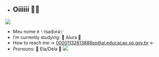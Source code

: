 -  ## Oiiiiii 🫦🫦
  ![](https://tenor.com/pt-BR/view/welcome-gif-18135425)
-  Meu nome é ✨Isadora✨
-  I’m currently studying: 🍃 Alura 🍃
-  How to reach me:→ 00001132813888sp@al.educacao.sp.gov.br ←
-  Pronouns: 💞 Ela/Dela 💞
  ![](https://tenor.com/pt-BR/view/skeleton-meme-ryder-dance-gif-21810902)
   
